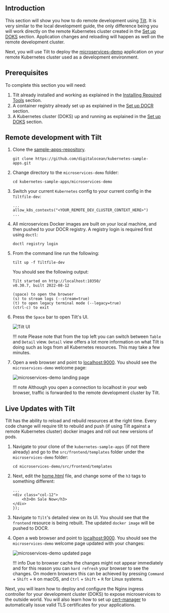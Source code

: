 ## Introduction

This section will show you how to do remote development using [Tilt](https://tilt.dev/). It is very similar to the local development guide, the only difference being you will work directly on the remote Kubernetes cluster created in the [Set up DOKS](setup-doks.md) section. Application changes and reloading will happen as well on the remote development cluster.

Next, you will use Tilt to deploy the [microservices-demo](https://github.com/digitalocean/kubernetes-sample-apps/tree/master/microservices-demo) application on your remote Kubernetes cluster used as a development environment.

## Prerequisites

To complete this section you will need:

1. Tilt already installed and working as explained in the [Installing Required Tools](installing-required-tools.md) section.
2. A container registry already set up as explained in the [Set up DOCR](setup-docr.md) section.
3. A Kubernetes cluster (DOKS) up and running as explained in the [Set up DOKS](setup-doks.md) section.

## Remote development with Tilt

1. Clone the [sample-apps-repository](https://github.com/digitalocean/kubernetes-sample-apps).

    ```shell
    git clone https://github.com/digitalocean/kubernetes-sample-apps.git
    ```

2. Change directory to the `microservices-demo` folder:

    ```shell
    cd kubernetes-sample-apps/microservices-demo
    ```

3. Switch your current `Kubernetes` config to your current config in the `Tiltfile-dev`:

    ```code
    ...
    allow_k8s_contexts("<YOUR_REMOTE_DEV_CLUSTER_CONTEXT_HERE>")
    ...
    ```

4. All microservices Docker images are built on your local machine, and then pushed to your DOCR registry. A registry login is required first using `doctl`:

    ```shell
    doctl registry login
    ```

5. From the command line run the following:

    ```shell
    tilt up -f Tiltfile-dev
    ```

    You should see the following output:

    ```text
    Tilt started on http://localhost:10350/
    v0.30.7, built 2022-08-12

    (space) to open the browser
    (s) to stream logs (--stream=true)
    (t) to open legacy terminal mode (--legacy=true)
    (ctrl-c) to exit
    ```

6. Press the `Space` bar to open Tilt's UI.

    ![Tilt UI](tilt_ui.png)

    !!! note
        Please note that from the top left you can switch between `Table` and `Detail` view. `Detail` view offers a lot more information on what Tilt is doing such as logs from all Kubernetes resources. This may take a few minutes.

7. Open a web browser and point to [localhost:9000](http://localhost:9000/). You should see the `microservices-demo` welcome page:

    ![microservices-demo landing page](microservices_demo_landing_page.png)

    !!! note
        Although you open a connection to localhost in your web browser, traffic is forwarded to the remote development cluster by Tilt.

## Live Updates with Tilt

Tilt has the ability to reload and rebuild resources at the right time. Every code change will require tilt to rebuild and push (if using Tilt against a remote Kubernetes cluster) docker images and roll out new versions of pods.

1. Navigate to your clone of the `kubernetes-sample-apps` (if not there already) and go to the `src/frontend/templates` folder under the `microservices-demo` folder:

    ```shell
    cd microservices-demo/src/frontend/templates
    ```

2. Next, edit the [home.html](https://raw.githubusercontent.com/digitalocean/kubernetes-sample-apps/master/microservices-demo/src/frontend/templates/home.html) file, and change some of the `h3` tags to something different:

    ```code
    ...
    <div class="col-12">
        <h3>On Sale Now</h3>
    </div>
    });
    ```

3. Navigate to `Tilt`'s detailed view on its UI. You should see that the `frontend` resource is being rebuilt. The updated `docker image` will be pushed to DOCR.
4. Open a web browser and point to [localhost:9000](http://localhost:9000/). You should see the `microservices-demo` welcome page updated with your changes:

    ![microservices-demo updated page](microservices_demo_updated_page.png)

    !!! info
        Due to browser cache the changes might not appear immediately and for this reason you can `hard refresh` your browser to see the changes. On modern browsers this can be achieved by pressing `Command` + `Shift` + `R` on macOS, and `Ctrl` + `Shift` + `R` for Linux systems.

Next, you will learn how to deploy and configure the Nginx ingress controller for your development cluster (DOKS) to expose microservices to the outside world. You will also learn how to set up [cert-manager](https://cert-manager.io/) to automatically issue valid TLS certificates for your applications.
